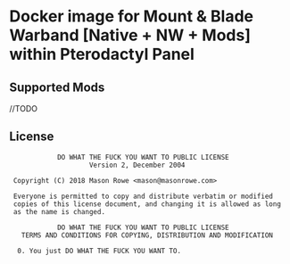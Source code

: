 # Docker image for Mount & Blade Warband [Native + NW + Mods] within Pterodactyl Panel

## Supported Mods

//TODO

## License
```
            DO WHAT THE FUCK YOU WANT TO PUBLIC LICENSE
                    Version 2, December 2004

 Copyright (C) 2018 Mason Rowe <mason@masonrowe.com>

 Everyone is permitted to copy and distribute verbatim or modified
 copies of this license document, and changing it is allowed as long
 as the name is changed.

            DO WHAT THE FUCK YOU WANT TO PUBLIC LICENSE
   TERMS AND CONDITIONS FOR COPYING, DISTRIBUTION AND MODIFICATION

  0. You just DO WHAT THE FUCK YOU WANT TO.
```
